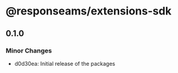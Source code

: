 # @responseams/extensions-sdk

## 0.1.0
### Minor Changes

- d0d30ea: Initial release of the packages
